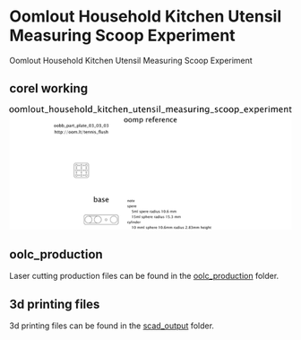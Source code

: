 # Oomlout Household Kitchen Utensil Measuring Scoop Experiment


Oomlout Household Kitchen Utensil Measuring Scoop Experiment  
  



## corel working
![](working_600.png) 


















## oolc_production
Laser cutting production files can be found in the [oolc_production](oolc_production) folder.

## 3d printing files
3d printing files can be found in the [scad_output](scad_output) folder.

